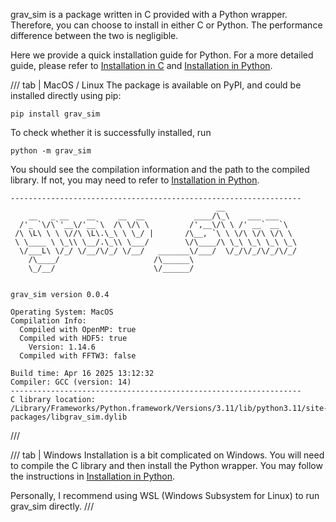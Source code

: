 grav_sim is a package written in C provided with a Python wrapper.
Therefore, you can choose to install in either C or Python.
The performance difference between the two is negligible.

Here we provide a quick installation guide for Python. For a more
detailed guide, please refer to [Installation in C](installation_in_c.md) and
[Installation in Python](installation_in_python.md).


/// tab | MacOS / Linux
The package is available on PyPI, and could be installed directly using pip:
```
pip install grav_sim
```
To check whether it is successfully installed, run
```
python -m grav_sim
```

You should see the compilation information and the path to the
compiled library. If not, you may need to refer
to [Installation in Python](installation_in_python.md).
```
-----------------------------------------------------------------
                                              __                   
    __   _ __    __     __  __           ____/\_\    ___ ___       
  /'_ `\/\`'__\/'__`\  /\ \/\ \         /',__\/\ \ /' __` __`\     
 /\ \L\ \ \ \//\ \L\.\_\ \ \_/ |       /\__, `\ \ \/\ \/\ \/\ \    
 \ \____ \ \_\\ \__/.\_\\ \___/        \/\____/\ \_\ \_\ \_\ \_\   
  \/___L\ \/_/ \/__/\/_/ \/__/   _______\/___/  \/_/\/_/\/_/\/_/   
    /\____/                     /\______\                          
    \_/__/                      \/______/                          


grav_sim version 0.0.4

Operating System: MacOS
Compilation Info:
  Compiled with OpenMP: true
  Compiled with HDF5: true
    Version: 1.14.6
  Compiled with FFTW3: false

Build time: Apr 16 2025 13:12:32
Compiler: GCC (version: 14)
-----------------------------------------------------------------
C library location: /Library/Frameworks/Python.framework/Versions/3.11/lib/python3.11/site-packages/libgrav_sim.dylib
```
///

/// tab | Windows
Installation is a bit complicated on Windows.
You will need to compile the C library and then install the Python wrapper.
You may follow the instructions in [Installation in Python](installation_in_python.md).

Personally, I recommend using WSL (Windows Subsystem for Linux) to run grav_sim directly.
///